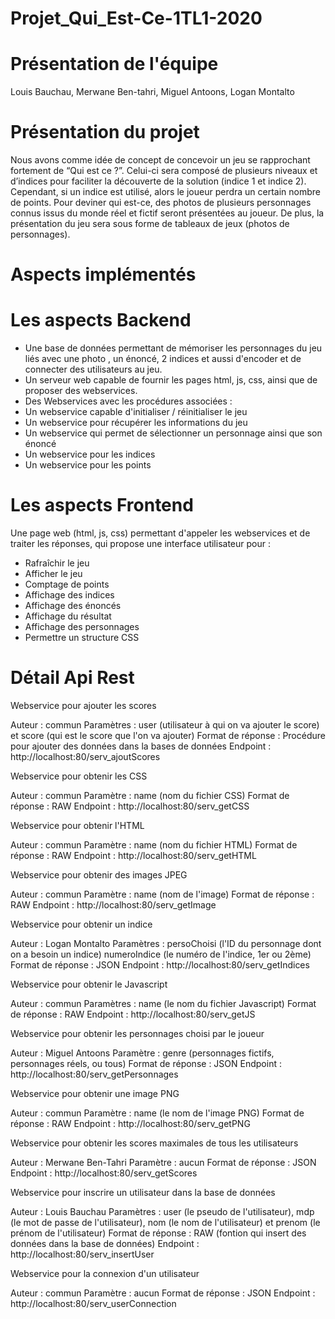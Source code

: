 Projet_Qui_Est-Ce-1TL1-2020
======

# Présentation de l'équipe

Louis Bauchau, Merwane Ben-tahri, Miguel Antoons, Logan Montalto

# Présentation du projet

Nous avons comme idée de concept de concevoir un jeu se rapprochant fortement de “Qui est ce ?”. Celui-ci sera composé de plusieurs niveaux et d’indices pour faciliter la découverte de la solution (indice 1 et indice 2). Cependant, si un indice est utilisé, alors le joueur perdra un certain nombre de points. Pour deviner qui est-ce, des photos de plusieurs personnages connus issus du monde réel et fictif seront présentées au joueur. De plus, la présentation du jeu sera sous forme de tableaux de jeux (photos de personnages).

# Aspects implémentés 


# Les aspects Backend


- Une base de données permettant de mémoriser les personnages du jeu liés avec une photo , un énoncé, 2 indices et aussi d'encoder et de connecter des utilisateurs au jeu.
- Un serveur web capable de fournir les pages html, js, css, ainsi que de proposer des webservices.
- Des Webservices avec les procédures associées : 
- Un webservice capable d'initialiser / réinitialiser le jeu
- Un webservice pour récupérer les informations du jeu
- Un webservice qui permet de sélectionner un personnage ainsi que son énoncé 
- Un webservice pour les indices
- Un webservice pour les points  



# Les aspects Frontend


Une page web (html, js, css) permettant d'appeler les webservices et de traiter les réponses, qui propose une interface utilisateur pour :

- Rafraîchir le jeu
- Afficher le jeu
- Comptage de points
- Affichage des indices
- Affichage des énoncés
- Affichage du résultat
- Affichage des personnages
- Permettre un structure CSS



# Détail Api Rest 

Webservice pour ajouter les scores

Auteur : commun
Paramètres : user (utilisateur à qui on va ajouter le score) et score (qui est le score que l'on va ajouter)
Format de réponse : Procédure pour ajouter des données dans la bases de données
Endpoint : http://localhost:80/serv_ajoutScores 


Webservice pour obtenir les CSS

Auteur : commun
Paramètre : name (nom du fichier CSS)
Format de réponse : RAW
Endpoint : http://localhost:80/serv_getCSS


Webservice pour obtenir l'HTML

Auteur : commun
Paramètre : name (nom du fichier HTML)
Format de réponse : RAW
Endpoint : http://localhost:80/serv_getHTML


Webservice pour obtenir des images JPEG

Auteur : commun
Paramètre : name (nom de l'image)
Format de réponse : RAW
Endpoint : http://localhost:80/serv_getImage

Webservice pour obtenir un indice

Auteur : Logan Montalto
Paramètres : persoChoisi (l'ID du personnage dont on a besoin un indice) numeroIndice (le numéro de l'indice, 1er ou 2ème)
Format de réponse : JSON
Endpoint : http://localhost:80/serv_getIndices


Webservice pour obtenir le Javascript

Auteur : commun
Paramètres : name (le nom du fichier Javascript)
Format de réponse : RAW
Endpoint : http://localhost:80/serv_getJS


Webservice pour obtenir les personnages choisi par le joueur

Auteur : Miguel Antoons
Paramètre : genre (personnages fictifs, personnages réels, ou tous)
Format de réponse : JSON
Endpoint : http://localhost:80/serv_getPersonnages


Webservice pour obtenir une image PNG

Auteur : commun
Paramètre : name (le nom de l'image PNG)
Format de réponse : RAW
Endpoint : http://localhost:80/serv_getPNG


Webservice pour obtenir les scores maximales de tous les utilisateurs

Auteur : Merwane Ben-Tahri
Paramètre : aucun
Format de réponse : JSON
Endpoint : http://localhost:80/serv_getScores


Webservice pour inscrire un utilisateur dans la base de données

Auteur : Louis Bauchau
Paramètres : user (le pseudo de l'utilisateur), mdp (le mot de passe de l'utilisateur), nom (le nom de l'utilisateur) et prenom (le prénom de l'utilisateur)
Format de réponse : RAW (fontion qui insert des données dans la base de données)
Endpoint : http://localhost:80/serv_insertUser


Webservice pour la connexion d'un utilisateur

Auteur : commun
Paramètre : aucun
Format de réponse : JSON
Endpoint : http://localhost:80/serv_userConnection
